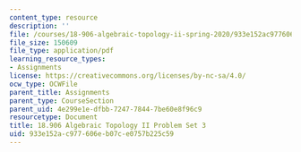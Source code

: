 ```yaml
---
content_type: resource
description: ''
file: /courses/18-906-algebraic-topology-ii-spring-2020/933e152ac977606eb07ce0757b225c59_MIT18_906S20_pset3.pdf
file_size: 150609
file_type: application/pdf
learning_resource_types:
- Assignments
license: https://creativecommons.org/licenses/by-nc-sa/4.0/
ocw_type: OCWFile
parent_title: Assignments
parent_type: CourseSection
parent_uid: 4e299e1e-dfbb-7247-7844-7be60e8f96c9
resourcetype: Document
title: 18.906 Algebraic Topology II Problem Set 3
uid: 933e152a-c977-606e-b07c-e0757b225c59
---
```

